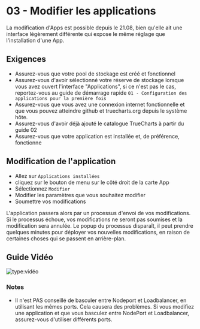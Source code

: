 # 03 - Modifier les applications

La modification d'Apps est possible depuis le 21.08, bien qu'elle ait une interface légèrement différente qui expose le même réglage que l'installation d'une App.

## Exigences

- Assurez-vous que votre pool de stockage est créé et fonctionnel
- Assurez-vous d'avoir sélectionné votre réserve de stockage lorsque vous avez ouvert l'interface "Applications", si ce n'est pas le cas, reportez-vous au guide de démarrage rapide `01 - Configuration des applications pour la première fois`
- Assurez-vous que vous avez une connexion internet fonctionnelle et que vous pouvez atteindre github et truecharts.org depuis le système hôte.
- Assurez-vous d'avoir déjà ajouté le catalogue TrueCharts à partir du guide 02
- Assurez-vous que votre application est installée et, de préférence, fonctionne

## Modification de l'application

- Allez sur `Applications installées`
- cliquez sur le bouton de menu sur le côté droit de la carte App
- Sélectionnez `Modifier`
- Modifier les paramètres que vous souhaitez modifier
- Soumettre vos modifications

L'application passera alors par un processus d'envoi de vos modifications. Si le processus échoue, vos modifications ne seront pas soumises et la modification sera annulée. Le popup du processus disparaît, il peut prendre quelques minutes pour déployer vos nouvelles modifications, en raison de certaines choses qui se passent en arrière-plan.

## Guide Vidéo

![type:vidéo](https://www.youtube.com/embed/UyqM798Arbo)

### Notes

- Il n'est PAS conseillé de basculer entre Nodeport et Loadbalancer, en utilisant les mêmes ports. Cela causera des problèmes. Si vous modifiez une application et que vous basculez entre NodePort et Loadbalancer, assurez-vous d'utiliser différents ports.
